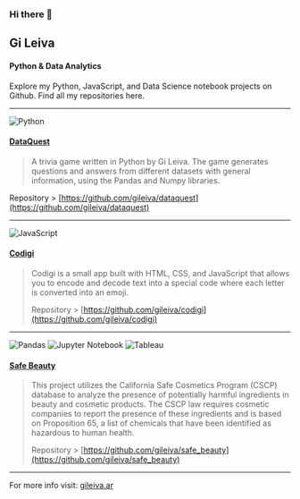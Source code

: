 ### Hi there 👋

## Gi Leiva
#### Python & Data Analytics
Explore my Python, JavaScript, and Data Science notebook projects on Github. Find all my repositories here.

---

![Python](https://img.shields.io/badge/python-3670A0?style=for-the-badge&logo=python&logoColor=ffdd54)
#### [DataQuest](https://github.com/gileiva/dataquest "DataQuest")
>  A trivia game written in Python by Gi Leiva. The game generates questions and answers from different datasets with general information, using the Pandas and Numpy libraries.

Repository > [https://github.com/gileiva/dataquest](https://github.com/gileiva/dataquest)

---

![JavaScript](https://img.shields.io/badge/javascript-%23323330.svg?style=for-the-badge&logo=javascript&logoColor=%23F7DF1E)

#### [Codigi](https://github.com/gileiva/codigi)
>  Codigi is a small app built with HTML, CSS, and JavaScript that allows you to encode and decode text into a special code where each letter is converted into an emoji.
>  
>  Repository > [https://github.com/gileiva/codigi](https://github.com/gileiva/codigi)

---

![Pandas](https://img.shields.io/badge/pandas-%23150458.svg?style=for-the-badge&logo=pandas&logoColor=white) ![Jupyter Notebook](https://img.shields.io/badge/jupyter-%23FA0F00.svg?style=for-the-badge&logo=jupyter&logoColor=white) ![Tableau](https://img.shields.io/badge/Tableau-E97627?style=for-the-badge&logo=Tableau&logoColor=white)
#### [Safe Beauty](https://github.com/gileiva/safe_beauty)
>  This project utilizes the California Safe Cosmetics Program (CSCP) database to analyze the presence of potentially harmful ingredients in beauty and cosmetic products. The CSCP law requires cosmetic companies to report the presence of these ingredients and is based on Proposition 65, a list of chemicals that have been identified as hazardous to human health.
>  
>  Repository > [https://github.com/gileiva/safe_beauty](https://github.com/gileiva/safe_beauty)


***

For more info visit: [gileiva.ar](https://gileiva.ar)
